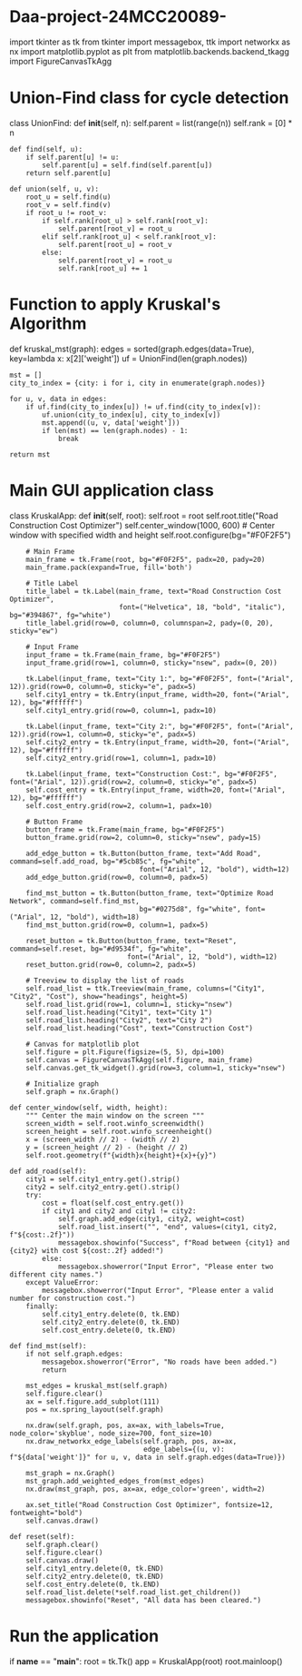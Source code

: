 # Daa-project-24MCC20089-

import tkinter as tk
from tkinter import messagebox, ttk
import networkx as nx
import matplotlib.pyplot as plt
from matplotlib.backends.backend_tkagg import FigureCanvasTkAgg

# Union-Find class for cycle detection
class UnionFind:
    def __init__(self, n):
        self.parent = list(range(n))
        self.rank = [0] * n

    def find(self, u):
        if self.parent[u] != u:
            self.parent[u] = self.find(self.parent[u])
        return self.parent[u]

    def union(self, u, v):
        root_u = self.find(u)
        root_v = self.find(v)
        if root_u != root_v:
            if self.rank[root_u] > self.rank[root_v]:
                self.parent[root_v] = root_u
            elif self.rank[root_u] < self.rank[root_v]:
                self.parent[root_u] = root_v
            else:
                self.parent[root_v] = root_u
                self.rank[root_u] += 1

# Function to apply Kruskal's Algorithm
def kruskal_mst(graph):
    edges = sorted(graph.edges(data=True), key=lambda x: x[2]['weight'])
    uf = UnionFind(len(graph.nodes))

    mst = []
    city_to_index = {city: i for i, city in enumerate(graph.nodes)}

    for u, v, data in edges:
        if uf.find(city_to_index[u]) != uf.find(city_to_index[v]):
            uf.union(city_to_index[u], city_to_index[v])
            mst.append((u, v, data['weight']))
            if len(mst) == len(graph.nodes) - 1:
                break

    return mst

# Main GUI application class
class KruskalApp:
    def __init__(self, root):
        self.root = root
        self.root.title("Road Construction Cost Optimizer")
        self.center_window(1000, 600)  # Center window with specified width and height
        self.root.configure(bg="#F0F2F5")

        # Main Frame
        main_frame = tk.Frame(root, bg="#F0F2F5", padx=20, pady=20)
        main_frame.pack(expand=True, fill='both')

        # Title Label
        title_label = tk.Label(main_frame, text="Road Construction Cost Optimizer",
                               font=("Helvetica", 18, "bold", "italic"), bg="#394867", fg="white")
        title_label.grid(row=0, column=0, columnspan=2, pady=(0, 20), sticky="ew")

        # Input Frame
        input_frame = tk.Frame(main_frame, bg="#F0F2F5")
        input_frame.grid(row=1, column=0, sticky="nsew", padx=(0, 20))

        tk.Label(input_frame, text="City 1:", bg="#F0F2F5", font=("Arial", 12)).grid(row=0, column=0, sticky="e", padx=5)
        self.city1_entry = tk.Entry(input_frame, width=20, font=("Arial", 12), bg="#ffffff")
        self.city1_entry.grid(row=0, column=1, padx=10)

        tk.Label(input_frame, text="City 2:", bg="#F0F2F5", font=("Arial", 12)).grid(row=1, column=0, sticky="e", padx=5)
        self.city2_entry = tk.Entry(input_frame, width=20, font=("Arial", 12), bg="#ffffff")
        self.city2_entry.grid(row=1, column=1, padx=10)

        tk.Label(input_frame, text="Construction Cost:", bg="#F0F2F5", font=("Arial", 12)).grid(row=2, column=0, sticky="e", padx=5)
        self.cost_entry = tk.Entry(input_frame, width=20, font=("Arial", 12), bg="#ffffff")
        self.cost_entry.grid(row=2, column=1, padx=10)

        # Button Frame
        button_frame = tk.Frame(main_frame, bg="#F0F2F5")
        button_frame.grid(row=2, column=0, sticky="nsew", pady=15)

        add_edge_button = tk.Button(button_frame, text="Add Road", command=self.add_road, bg="#5cb85c", fg="white",
                                    font=("Arial", 12, "bold"), width=12)
        add_edge_button.grid(row=0, column=0, padx=5)

        find_mst_button = tk.Button(button_frame, text="Optimize Road Network", command=self.find_mst,
                                    bg="#0275d8", fg="white", font=("Arial", 12, "bold"), width=18)
        find_mst_button.grid(row=0, column=1, padx=5)

        reset_button = tk.Button(button_frame, text="Reset", command=self.reset, bg="#d9534f", fg="white",
                                 font=("Arial", 12, "bold"), width=12)
        reset_button.grid(row=0, column=2, padx=5)

        # Treeview to display the list of roads
        self.road_list = ttk.Treeview(main_frame, columns=("City1", "City2", "Cost"), show="headings", height=5)
        self.road_list.grid(row=1, column=1, sticky="nsew")
        self.road_list.heading("City1", text="City 1")
        self.road_list.heading("City2", text="City 2")
        self.road_list.heading("Cost", text="Construction Cost")

        # Canvas for matplotlib plot
        self.figure = plt.Figure(figsize=(5, 5), dpi=100)
        self.canvas = FigureCanvasTkAgg(self.figure, main_frame)
        self.canvas.get_tk_widget().grid(row=3, column=1, sticky="nsew")

        # Initialize graph
        self.graph = nx.Graph()

    def center_window(self, width, height):
        """ Center the main window on the screen """
        screen_width = self.root.winfo_screenwidth()
        screen_height = self.root.winfo_screenheight()
        x = (screen_width // 2) - (width // 2)
        y = (screen_height // 2) - (height // 2)
        self.root.geometry(f"{width}x{height}+{x}+{y}")

    def add_road(self):
        city1 = self.city1_entry.get().strip()
        city2 = self.city2_entry.get().strip()
        try:
            cost = float(self.cost_entry.get())
            if city1 and city2 and city1 != city2:
                self.graph.add_edge(city1, city2, weight=cost)
                self.road_list.insert("", "end", values=(city1, city2, f"${cost:.2f}"))
                messagebox.showinfo("Success", f"Road between {city1} and {city2} with cost ${cost:.2f} added!")
            else:
                messagebox.showerror("Input Error", "Please enter two different city names.")
        except ValueError:
            messagebox.showerror("Input Error", "Please enter a valid number for construction cost.")
        finally:
            self.city1_entry.delete(0, tk.END)
            self.city2_entry.delete(0, tk.END)
            self.cost_entry.delete(0, tk.END)

    def find_mst(self):
        if not self.graph.edges:
            messagebox.showerror("Error", "No roads have been added.")
            return

        mst_edges = kruskal_mst(self.graph)
        self.figure.clear()
        ax = self.figure.add_subplot(111)
        pos = nx.spring_layout(self.graph)

        nx.draw(self.graph, pos, ax=ax, with_labels=True, node_color='skyblue', node_size=700, font_size=10)
        nx.draw_networkx_edge_labels(self.graph, pos, ax=ax,
                                     edge_labels={(u, v): f"${data['weight']}" for u, v, data in self.graph.edges(data=True)})

        mst_graph = nx.Graph()
        mst_graph.add_weighted_edges_from(mst_edges)
        nx.draw(mst_graph, pos, ax=ax, edge_color='green', width=2)

        ax.set_title("Road Construction Cost Optimizer", fontsize=12, fontweight="bold")
        self.canvas.draw()

    def reset(self):
        self.graph.clear()
        self.figure.clear()
        self.canvas.draw()
        self.city1_entry.delete(0, tk.END)
        self.city2_entry.delete(0, tk.END)
        self.cost_entry.delete(0, tk.END)
        self.road_list.delete(*self.road_list.get_children())
        messagebox.showinfo("Reset", "All data has been cleared.")

# Run the application
if __name__ == "__main__":
    root = tk.Tk()
    app = KruskalApp(root)
    root.mainloop()
